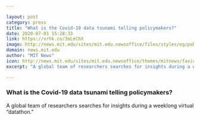 ```yaml
---

layout: post
category: press
title: "What is the Covid-19 data tsunami telling policymakers?"
date: 2020-07-01 15:28:33
link: https://vrhk.co/3eLeChX
image: http://news.mit.edu/sites/mit.edu.newsoffice/files/styles/og/public/images/2020/datathon-judges.jpg
domain: news.mit.edu
author: "MIT News"
icon: http://news.mit.edu/sites/mit.edu.newsoffice/themes/mitnews/favicon.ico
excerpt: "A global team of researchers searches for insights during a weeklong virtual “datathon.”"

---
```


### What is the Covid-19 data tsunami telling policymakers?

A global team of researchers searches for insights during a weeklong virtual “datathon.”